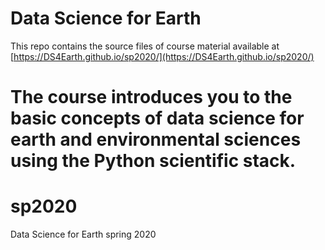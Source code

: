 # Data Science for Earth 

This repo contains the source files of course material available at [https://DS4Earth.github.io/sp2020/](https://DS4Earth.github.io/sp2020/)

The course introduces you to the basic concepts of data science for earth and environmental sciences using the Python scientific stack.
=======
# sp2020
Data Science for Earth spring 2020
